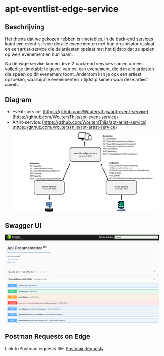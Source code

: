# apt-eventlist-edge-service

## Beschrijving
Het thema dat we gekozen hebben is timetables. In de back-end services komt een event-service die alle evenementen met hun organisator opslaat en een artist-service die de artiesten opslaat met het tijdstip dat ze spelen, op welk evenement en hun naam.

Op de edge service komen deze 2 back-end services samen om een volledige timetable te geven van bv. een evenement, die dan alle artiesten die spelen op dit evenement toont. Andersom kan je ook een artiest opzoeken, waarbij alle evenementen + tijdstip komen waar deze artiest speelt.

## Diagram
- Event-service: [https://github.com/WoutersThijs/apt-event-service](https://github.com/WoutersThijs/apt-event-service)
- Artist-service: [https://github.com/WoutersThijs/apt-artist-service](https://github.com/WoutersThijs/apt-artist-service)
![APT Diagram](src/assets/APTDiagram.png)

## Swagger UI
![APT SwaggerUI](src/assets/APTSwagger.png)

## Postman Requests on Edge
Link to Postman requests file: [Postman Requests](POSTMANREQUESTS.md)